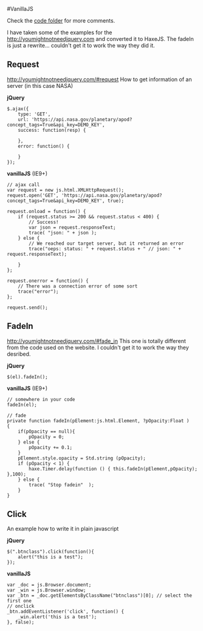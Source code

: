 #VanillaJS

Check the [code folder](https://github.com/MatthijsKamstra/haxejs/tree/master/03vanillajs/code) for more comments.

I have taken some of the examples for the <http://youmightnotneedjquery.com> and converted it to HaxeJS.
The fadeIn is just a rewrite... couldn't get it to work the way they did it.


## Request
<http://youmightnotneedjquery.com/#request>
How to get information of an server (in this case NASA)

**jQuery**
```
$.ajax({
	type: 'GET',
	url: 'https://api.nasa.gov/planetary/apod?concept_tags=True&api_key=DEMO_KEY',
	success: function(resp) {

	},
	error: function() {

	}
});
```

**vanillaJS**
(IE9+)
```
// ajax call
var request = new js.html.XMLHttpRequest();
request.open('GET', 'https://api.nasa.gov/planetary/apod?concept_tags=True&api_key=DEMO_KEY', true);

request.onload = function() {
	if (request.status >= 200 && request.status < 400) {
		// Success!
		var json = request.responseText;
		trace( "json: " + json );
	} else {
		// We reached our target server, but it returned an error
		trace("oeps: status: " + request.status + " // json: " + request.responseText);

	}
};

request.onerror = function() {
	// There was a connection error of some sort
	trace("error");
};

request.send();
```

## FadeIn
<http://youmightnotneedjquery.com/#fade_in>
This one is totally different from the code used on the website. I couldn't get it to work the way they desribed.

**jQuery**
```
$(el).fadeIn();
```

**vanillaJS**
(IE9+)
```
// somewhere in your code
fadeIn(el);

// fade
private function fadeIn(pElement:js.html.Element, ?pOpacity:Float ) 
{
	if(pOpacity == null){
		pOpacity = 0;
	} else {
		pOpacity += 0.1;
	}
	pElement.style.opacity = Std.string (pOpacity);
	if (pOpacity < 1) {
		haxe.Timer.delay(function () { this.fadeIn(pElement,pOpacity); },100);
	} else {
		trace( "Stop fadein"  );
	}
}
```




## Click

An example how to write it in plain javascript

**jQuery**
```
$(".btnclass").click(function(){
	alert("this is a test");
});
```

**vanillaJS**

```
var _doc = js.Browser.document;
var _win = js.Browser.window;
var _btn = _doc.getElementsByClassName("btnclass")[0]; // select the first one
// onclick
_btn.addEventListener('click', function() {
	_win.alert('this is a test');
}, false);
```

